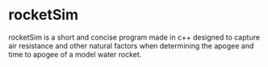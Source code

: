 # rocketSim
rocketSim is a short and concise program made in c++ designed to capture air resistance and other natural factors when determining the apogee and time to apogee of a model water rocket. 
